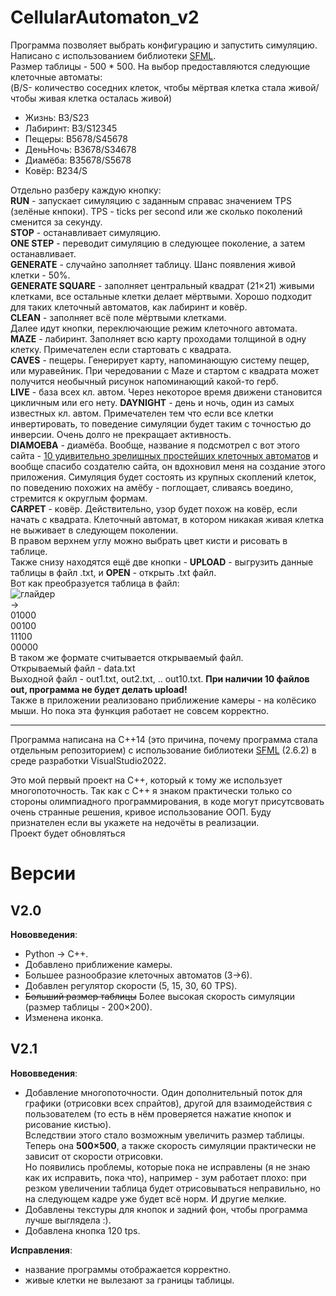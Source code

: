 # CellularAutomaton_v2
Программа позволяет выбрать конфигурацию и запустить симуляцию. Написано с использованием библиотеки [SFML](https://www.sfml-dev.org/).\
Размер таблицы - 500 * 500.
На выбор предоставляются следующие клеточные автоматы:\
(B/S- количество соседних клеток, чтобы мёртвая клетка стала живой/чтобы живая клетка осталась живой)
- Жизнь: B3/S23
- Лабиринт: B3/S12345
- Пещеры: B5678/S45678
- ДеньНочь: B3678/S34678
- Диамёба: B35678/S5678
- Ковёр: B234/S

Отдельно разберу каждую кнопку:\
**RUN** - запускает симуляцию с заданным справас значением TPS (зелёные кнпоки). TPS - ticks per second или же сколько поколений сменится за секунду.\
**STOP** - останавливает симуляцию.\
**ONE STEP** - переводит симуляцию в следующее поколение, а затем останавливает.\
**GENERATE** - случайно заполняет таблицу. Шанс появления живой клетки - 50%.\
**GENERATE SQUARE** - заполняет центральный квадрат (21×21) живыми клетками, все остальные клетки делает мёртвыми. Хорошо подходит для таких клеточный автоматов, как лабиринт и ковёр.\
**CLEAN** - заполняет всё поле мёртвыми клетками.\
Далее идут кнопки, переключающие режим клеточного автомата.\
**MAZE** - лабиринт. Заполняет всю карту проходами толщиной в одну клетку. Примечателен если стартовать с квадрата.\
**CAVES** - пещеры. Генерирует карту, напоминающую систему пещер, или муравейник. При чередовании c Maze и стартом с квадрата может получится необычный рисунок напоминающий какой-то герб.\
**LIVE** - база всех кл. автом. Через некоторое время движени становится цикличным или его нету.
**DAYNIGHT** - день и ночь, один из самых известных кл. автом. Примечателен тем что если все клетки инвертировать, то поведение симуляции будет таким с точностью до инверсии. Очень долго не прекращает активность.\
**DIAMOEBA** - диамёба. Вообще, название я подсмотрел с вот этого сайта - [10 удивительно зрелищных простейших клеточных автоматов](https://habr.com/ru/articles/718620/) и вообще спасибо создателю сайта, он вдохновил меня на создание этого приложения. Симуляция будет состоять из крупных скоплений клеток, по поведению похожих на амёбу - поглощает, сливаясь воедино, стремится к округлым формам.\
**CARPET** - ковёр. Действительно, узор будет похож на ковёр, если начать с квадрата. Клеточный автомат, в котором никакая живая клетка не выживает в следующем поколении.\
В правом верхнем углу можно выбрать цвет кисти и рисовать в таблице.\
Также снизу находятся ещё две кнопки - **UPLOAD** - выгрузить данные таблицы в файл .txt, и **OPEN** - открыть .txt файл.\
Вот как преобразуется таблица в файл:\
![глайдер](https://github.com/user-attachments/assets/0738a0d6-b43f-4f3a-9479-b592e7116e8a "глайдер")\
->\
01000\
00100\
11100\
00000\
В таком же формате считывается открываемый файл.\
Открываемый файл - data.txt  
Выходной файл - out1.txt, out2.txt, .. out10.txt. **При наличии 10 файлов out, программа не будет делать upload!**\
Также в приложении реализовано приближение камеры - на колёсико мыши. Но пока эта функция работает не совсем корректно.

------
Программа написана на C++14 (это причина, почему программа стала отдельным репозиторием) с использование библиотеки [SFML](https://www.sfml-dev.org/) (2.6.2)
в среде разработки VisualStudio2022.


Это мой первый проект на C++, который к тому же использует многопоточность. Так как с C++ я знаком практически только со стороны олимпиадного программирования, в коде могут присутсвовать очень странные решения, 
кривое использование ООП. Буду признателен если вы укажете на недочёты в реализации.\
Проект будет обновляться

# Версии
## V2.0
**Нововведения**:
- Python -> C++.
- Добавлено приближение камеры.
- Большее разнообразие клеточных автоматов (3->6).
- Добавлен регулятор скорости (5, 15, 30, 60 TPS).
- ~~Больший размер таблицы~~ Более высокая скорость симуляции (размер таблицы - 200×200).
- Изменена иконка.

## V2.1
**Нововведения**:
- Добавление многопоточности. Один дополнительный поток для графики (отрисовки всех спрайтов), другой для взаимодействия с пользователем (то есть в нём проверяется нажатие кнопок и рисование кистью). \
Вследствии этого стало возможным увеличить размер таблицы. Теперь она **500×500**, а также скорость симуляции практически не зависит от скорости отрисовки. \
Но появились проблемы, которые пока не исправлены (я не знаю как их исправить, пока что), например - зум работает плохо: при резком увеличении таблица будет отрисовываться неправильно, но на следующем кадре уже будет всё норм. И другие мелкие.
- Добавлены текстуры для кнопок и задний фон, чтобы программа лучше выглядела :).
- Добавлена кнопка 120 tps.

**Исправления**:
- название программы отображается корректно.
- живые клетки не вылезают за границы таблицы.
